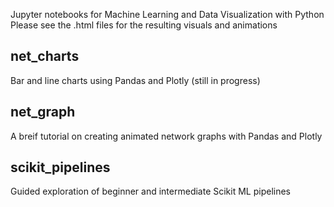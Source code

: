 Jupyter notebooks for Machine Learning and Data Visualization with Python
Please see the .html files for the resulting visuals and animations


## net_charts
Bar and line charts using Pandas and Plotly (still in progress)

## net_graph
A breif tutorial on creating animated network graphs with Pandas and Plotly

## scikit_pipelines
Guided exploration of beginner and intermediate Scikit ML pipelines
